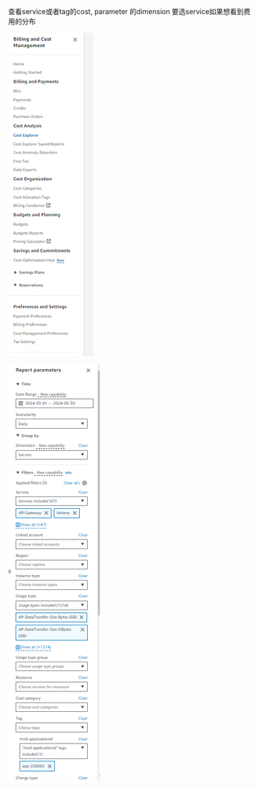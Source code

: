 查看service或者tag的cost, parameter 的dimension 要选service如果想看到费用的分布

![](images/WEBRESOURCEa6ba181bfc5baa53cd6db703da9d2bf0image.png)

![](images/WEBRESOURCE134e58233740223257534516da810888image.png)